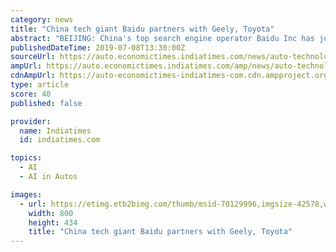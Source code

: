 ```yaml
---
category: news
title: "China tech giant Baidu partners with Geely, Toyota"
abstract: "BEIJING: China's top search engine operator Baidu Inc has joined hands with Zhejiang Geely Holding Group and Japan's Toyota Motor Corp to cooperate on areas related to artificial intelligence (AI ..."
publishedDateTime: 2019-07-08T13:30:00Z
sourceUrl: https://auto.economictimes.indiatimes.com/news/auto-technology/china-tech-giant-baidu-partners-with-geely-toyota/70129996
ampUrl: https://auto.economictimes.indiatimes.com/amp/news/auto-technology/china-tech-giant-baidu-partners-with-geely-toyota/70129996
cdnAmpUrl: https://auto-economictimes-indiatimes-com.cdn.ampproject.org/c/s/auto.economictimes.indiatimes.com/amp/news/auto-technology/china-tech-giant-baidu-partners-with-geely-toyota/70129996
type: article
score: 40
published: false

provider:
  name: Indiatimes
  id: indiatimes.com

topics:
  - AI
  - AI in Autos

images:
  - url: https://etimg.etb2bimg.com/thumb/msid-70129996,imgsize-42578,width-800,height-434,overlay-etauto/china-tech-giant-baidu-partners-with-geely-toyota.jpg
    width: 800
    height: 434
    title: "China tech giant Baidu partners with Geely, Toyota"
---
```

